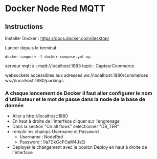 # Docker Node Red MQTT
## Instructions
Installer Docker : https://docs.docker.com/desktop/
 
Lancer depuis le terminal : 

    docker-compose -f docker-compose.yml up

serveur mqtt à : mqtt://localhost:1883
topic : CapteurCommerce

websockets accessibles aux adresses
ws://localhost:1880/commerces
ws://localhost:1880/parkings

### A chaque lancement de Docker il faut aller configurer le nom d'utilisateur et le mot de passe dans la node de la base de donnée
 - Aller a http://localhost:1880
 - En haut à droite de l'interface cliquer sur l'engrenage
 - Dans la section "On all flows" selectionner "DB_TER"
 - remplir les champs Username et Password
    - Username : NodeRed 
    - Password : 9a7DkGcPOaW4JsEi
 - Deployer le changement avec le bouton Deploy en haut à droite de l'interface
